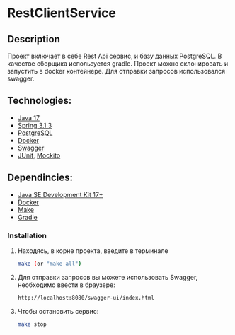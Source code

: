 <div align="left">
<h1 align="left">RestClientService</h1>
</div>

## Description

Проект включает в себе Rest Api сервис, и базу  данных PostgreSQL. В качестве сборщика используется gradle. Проект можно склонировать и запустить в docker контейнере. Для отправки запросов использовался swagger. 

## Technologies:
* [Java 17](https://www.java.com/en/)
* [Spring 3.1.3](https://spring.io/)
* [PostgreSQL](https://www.postgresql.org/)
* [Docker](https://www.docker.com/)
* [Swagger](https://swagger.io/)
* [JUnit](https://junit.org/junit5/), [Mockito](https://site.mockito.org)

## Dependincies:
* [Java SE Development Kit 17+](https://www.oracle.com/java/technologies/downloads/archive/)
* [Docker](https://www.docker.com/)
* [Make](https://en.wikipedia.org/wiki/Make_(software))
* [Gradle](https://gradle.org)


### Installation
1. Находясь, в корне проекта, введите в терминале
   ```sh
   make (or "make all")
   ```
2. Для отправки запросов вы можете использовать Swagger, необходимо ввести в браузере:
   ```sh
   http://localhost:8080/swagger-ui/index.html
   ```
3. Чтобы остановить сервис:
   ```sh
   make stop
   ```
